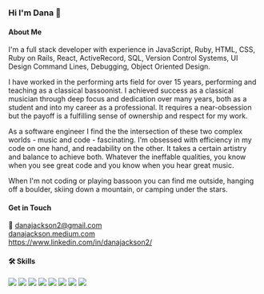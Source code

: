 ### Hi I'm Dana 👋

#### About Me
I'm a full stack developer with experience in JavaScript, Ruby, HTML, CSS, Ruby on Rails, React, ActiveRecord, SQL, Version Control Systems, UI Design Command Lines, Debugging, Object Oriented Design.

I have worked in the performing arts field for over 15 years, performing and teaching as a classical bassoonist. I achieved success as a classical musician through deep focus and dedication over many years, both as a student and into my career as a professional. It requires a near-obsession but the payoff is a fulfilling sense of ownership and respect for my work.

As a software engineer I find the the intersection of these two complex worlds - music and code - fascinating. I'm obsessed with efficiency in my code on one hand, and readability on the other. It takes a certain artistry and balance to achieve both. Whatever the ineffable qualities, you know when you see great code and you know when you hear great music. 

When I'm not coding or playing bassoon you can find me outside, hanging off a boulder, skiing down a mountain, or camping under the stars.

#### Get in Touch
📧 danajackson2@gmail.com<br>
[danajackson.medium.com](danajackson.medium.com)<br>
https://www.linkedin.com/in/danajackson2/

#### 🛠️ Skills
<img src="https://img.shields.io/badge/javascript-%23F7DF1E.svg?&style=for-the-badge&logo=javascript&logoColor=black" /> <img src="https://img.shields.io/badge/ruby-%23CC342D.svg?&style=for-the-badge&logo=ruby&logoColor=white" /> <img src="https://img.shields.io/badge/react%20-%2320232a.svg?&style=for-the-badge&logo=react&logoColor=%2361DAFB" /> 
<img src="https://img.shields.io/badge/redux%20-%23593d88.svg?&style=for-the-badge&logo=redux&logoColor=white" /> <img src="https://img.shields.io/badge/bootstrap%20-%23563D7C.svg?&style=for-the-badge&logo=bootstrap&logoColor=white" /> <img src="https://img.shields.io/badge/rails%20-%23CC0000.svg?&style=for-the-badge&logo=ruby-on-rails&logoColor=white" /> <img src="https://img.shields.io/badge/sqlite-%2307405e.svg?&style=for-the-badge&logo=sqlite&logoColor=white" /> <img src="https://img.shields.io/badge/postgres-%23316192.svg?&style=for-the-badge&logo=postgresql&logoColor=white" />
